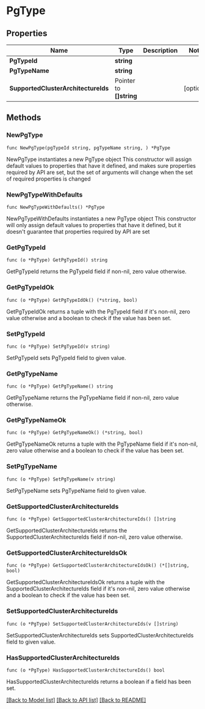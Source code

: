 # PgType

## Properties

Name | Type | Description | Notes
------------ | ------------- | ------------- | -------------
**PgTypeId** | **string** |  | 
**PgTypeName** | **string** |  | 
**SupportedClusterArchitectureIds** | Pointer to **[]string** |  | [optional] 

## Methods

### NewPgType

`func NewPgType(pgTypeId string, pgTypeName string, ) *PgType`

NewPgType instantiates a new PgType object
This constructor will assign default values to properties that have it defined,
and makes sure properties required by API are set, but the set of arguments
will change when the set of required properties is changed

### NewPgTypeWithDefaults

`func NewPgTypeWithDefaults() *PgType`

NewPgTypeWithDefaults instantiates a new PgType object
This constructor will only assign default values to properties that have it defined,
but it doesn't guarantee that properties required by API are set

### GetPgTypeId

`func (o *PgType) GetPgTypeId() string`

GetPgTypeId returns the PgTypeId field if non-nil, zero value otherwise.

### GetPgTypeIdOk

`func (o *PgType) GetPgTypeIdOk() (*string, bool)`

GetPgTypeIdOk returns a tuple with the PgTypeId field if it's non-nil, zero value otherwise
and a boolean to check if the value has been set.

### SetPgTypeId

`func (o *PgType) SetPgTypeId(v string)`

SetPgTypeId sets PgTypeId field to given value.


### GetPgTypeName

`func (o *PgType) GetPgTypeName() string`

GetPgTypeName returns the PgTypeName field if non-nil, zero value otherwise.

### GetPgTypeNameOk

`func (o *PgType) GetPgTypeNameOk() (*string, bool)`

GetPgTypeNameOk returns a tuple with the PgTypeName field if it's non-nil, zero value otherwise
and a boolean to check if the value has been set.

### SetPgTypeName

`func (o *PgType) SetPgTypeName(v string)`

SetPgTypeName sets PgTypeName field to given value.


### GetSupportedClusterArchitectureIds

`func (o *PgType) GetSupportedClusterArchitectureIds() []string`

GetSupportedClusterArchitectureIds returns the SupportedClusterArchitectureIds field if non-nil, zero value otherwise.

### GetSupportedClusterArchitectureIdsOk

`func (o *PgType) GetSupportedClusterArchitectureIdsOk() (*[]string, bool)`

GetSupportedClusterArchitectureIdsOk returns a tuple with the SupportedClusterArchitectureIds field if it's non-nil, zero value otherwise
and a boolean to check if the value has been set.

### SetSupportedClusterArchitectureIds

`func (o *PgType) SetSupportedClusterArchitectureIds(v []string)`

SetSupportedClusterArchitectureIds sets SupportedClusterArchitectureIds field to given value.

### HasSupportedClusterArchitectureIds

`func (o *PgType) HasSupportedClusterArchitectureIds() bool`

HasSupportedClusterArchitectureIds returns a boolean if a field has been set.


[[Back to Model list]](../README.md#documentation-for-models) [[Back to API list]](../README.md#documentation-for-api-endpoints) [[Back to README]](../README.md)


